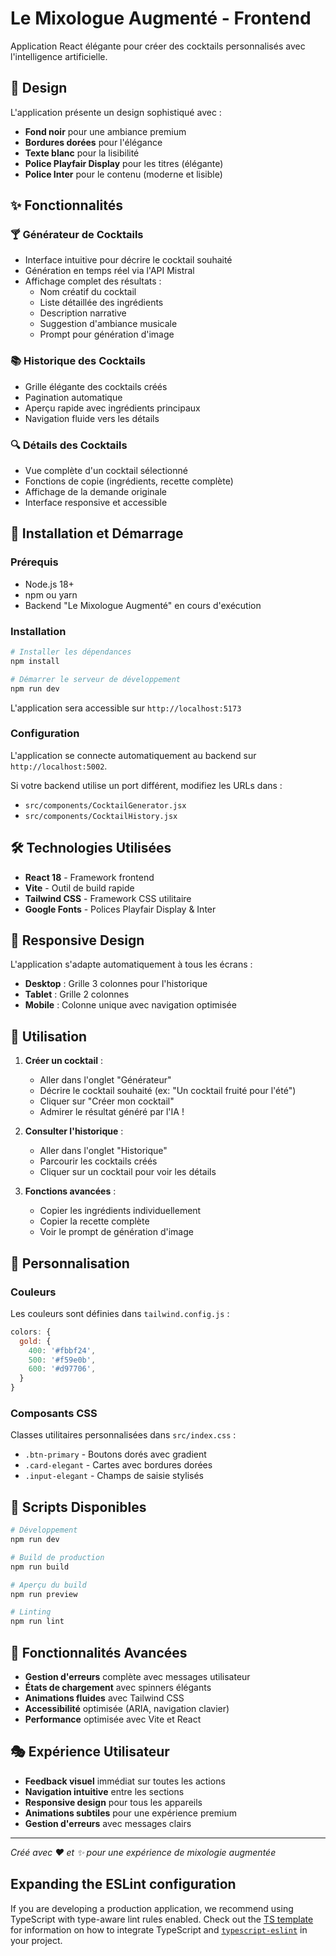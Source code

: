 # Le Mixologue Augmenté - Frontend

Application React élégante pour créer des cocktails personnalisés avec l'intelligence artificielle.

## 🎨 Design

L'application présente un design sophistiqué avec :
- **Fond noir** pour une ambiance premium
- **Bordures dorées** pour l'élégance
- **Texte blanc** pour la lisibilité
- **Police Playfair Display** pour les titres (élégante)
- **Police Inter** pour le contenu (moderne et lisible)

## ✨ Fonctionnalités

### 🍸 Générateur de Cocktails
- Interface intuitive pour décrire le cocktail souhaité
- Génération en temps réel via l'API Mistral
- Affichage complet des résultats :
  - Nom créatif du cocktail
  - Liste détaillée des ingrédients
  - Description narrative
  - Suggestion d'ambiance musicale
  - Prompt pour génération d'image

### 📚 Historique des Cocktails
- Grille élégante des cocktails créés
- Pagination automatique
- Aperçu rapide avec ingrédients principaux
- Navigation fluide vers les détails

### 🔍 Détails des Cocktails
- Vue complète d'un cocktail sélectionné
- Fonctions de copie (ingrédients, recette complète)
- Affichage de la demande originale
- Interface responsive et accessible

## 🚀 Installation et Démarrage

### Prérequis
- Node.js 18+
- npm ou yarn
- Backend "Le Mixologue Augmenté" en cours d'exécution

### Installation
```bash
# Installer les dépendances
npm install

# Démarrer le serveur de développement
npm run dev
```

L'application sera accessible sur `http://localhost:5173`

### Configuration

L'application se connecte automatiquement au backend sur `http://localhost:5002`.

Si votre backend utilise un port différent, modifiez les URLs dans :
- `src/components/CocktailGenerator.jsx`
- `src/components/CocktailHistory.jsx`

## 🛠️ Technologies Utilisées

- **React 18** - Framework frontend
- **Vite** - Outil de build rapide
- **Tailwind CSS** - Framework CSS utilitaire
- **Google Fonts** - Polices Playfair Display & Inter

## 📱 Responsive Design

L'application s'adapte automatiquement à tous les écrans :
- **Desktop** : Grille 3 colonnes pour l'historique
- **Tablet** : Grille 2 colonnes
- **Mobile** : Colonne unique avec navigation optimisée

## 🎯 Utilisation

1. **Créer un cocktail** :
   - Aller dans l'onglet "Générateur"
   - Décrire le cocktail souhaité (ex: "Un cocktail fruité pour l'été")
   - Cliquer sur "Créer mon cocktail"
   - Admirer le résultat généré par l'IA !

2. **Consulter l'historique** :
   - Aller dans l'onglet "Historique"
   - Parcourir les cocktails créés
   - Cliquer sur un cocktail pour voir les détails

3. **Fonctions avancées** :
   - Copier les ingrédients individuellement
   - Copier la recette complète
   - Voir le prompt de génération d'image

## 🎨 Personnalisation

### Couleurs
Les couleurs sont définies dans `tailwind.config.js` :
```javascript
colors: {
  gold: {
    400: '#fbbf24',
    500: '#f59e0b', 
    600: '#d97706',
  }
}
```

### Composants CSS
Classes utilitaires personnalisées dans `src/index.css` :
- `.btn-primary` - Boutons dorés avec gradient
- `.card-elegant` - Cartes avec bordures dorées
- `.input-elegant` - Champs de saisie stylisés

## 🔧 Scripts Disponibles

```bash
# Développement
npm run dev

# Build de production
npm run build

# Aperçu du build
npm run preview

# Linting
npm run lint
```

## 🌟 Fonctionnalités Avancées

- **Gestion d'erreurs** complète avec messages utilisateur
- **États de chargement** avec spinners élégants
- **Animations fluides** avec Tailwind CSS
- **Accessibilité** optimisée (ARIA, navigation clavier)
- **Performance** optimisée avec Vite et React

## 🎭 Expérience Utilisateur

- **Feedback visuel** immédiat sur toutes les actions
- **Navigation intuitive** entre les sections
- **Responsive design** pour tous les appareils
- **Animations subtiles** pour une expérience premium
- **Gestion d'erreurs** avec messages clairs

---

*Créé avec ❤️ et ✨ pour une expérience de mixologie augmentée*

## Expanding the ESLint configuration

If you are developing a production application, we recommend using TypeScript with type-aware lint rules enabled. Check out the [TS template](https://github.com/vitejs/vite/tree/main/packages/create-vite/template-react-ts) for information on how to integrate TypeScript and [`typescript-eslint`](https://typescript-eslint.io) in your project.
